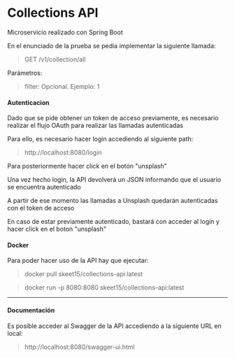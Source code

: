 # Collections API

Microservicio realizado con Spring Boot

En el enunciado de la prueba se pedia implementar la siguiente llamada:

> GET /v1/collection/all

Parámetros:

> filter: Opcional. Ejemplo: 1

#### Autenticacion

Dado que se pide obtener un token de acceso previamente, es necesario realizar el flujo OAuth para realizar las llamadas autenticadas

Para ello, es necesario hacer login accediendo al siguiente path:

> http://localhost:8080/login

Para posteriormente hacer click en el botón "unsplash"

Una vez hecho login, la API devolverá un JSON informando que el usuario se encuentra autenticado

A partir de ese momento las llamadas a Unsplash quedarán autenticadas con el token de acceso

En caso de estar previamente autenticado, bastará con acceder al login y hacer click en el boton "unsplash"

#### Docker

Para poder hacer uso de la API hay que ejecutar:

> docker pull skeet15/collections-api:latest

> docker run -p 8080:8080 skeet15/collections-api:latest

--- 

#### Documentación

Es posible acceder al Swagger de la API accediendo a la siguiente URL en local:

> http://localhost:8080/swagger-ui.html


